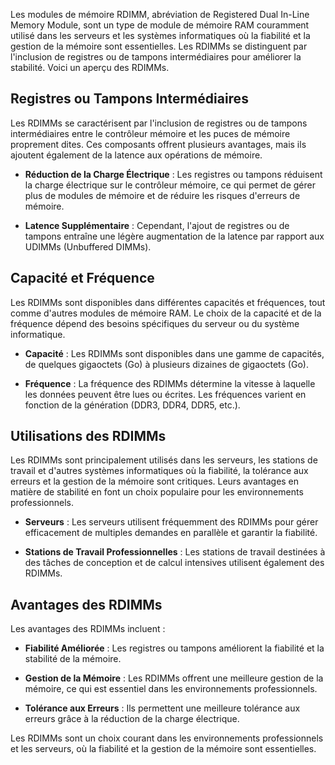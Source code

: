 
Les modules de mémoire RDIMM, abréviation de Registered Dual In-Line Memory Module, sont un type de module de mémoire RAM couramment utilisé dans les serveurs et les systèmes informatiques où la fiabilité et la gestion de la mémoire sont essentielles. Les RDIMMs se distinguent par l'inclusion de registres ou de tampons intermédiaires pour améliorer la stabilité. Voici un aperçu des RDIMMs.

## Registres ou Tampons Intermédiaires

Les RDIMMs se caractérisent par l'inclusion de registres ou de tampons intermédiaires entre le contrôleur mémoire et les puces de mémoire proprement dites. Ces composants offrent plusieurs avantages, mais ils ajoutent également de la latence aux opérations de mémoire.

- **Réduction de la Charge Électrique** : Les registres ou tampons réduisent la charge électrique sur le contrôleur mémoire, ce qui permet de gérer plus de modules de mémoire et de réduire les risques d'erreurs de mémoire.

- **Latence Supplémentaire** : Cependant, l'ajout de registres ou de tampons entraîne une légère augmentation de la latence par rapport aux UDIMMs (Unbuffered DIMMs).

## Capacité et Fréquence

Les RDIMMs sont disponibles dans différentes capacités et fréquences, tout comme d'autres modules de mémoire RAM. Le choix de la capacité et de la fréquence dépend des besoins spécifiques du serveur ou du système informatique.

- **Capacité** : Les RDIMMs sont disponibles dans une gamme de capacités, de quelques gigaoctets (Go) à plusieurs dizaines de gigaoctets (Go).

- **Fréquence** : La fréquence des RDIMMs détermine la vitesse à laquelle les données peuvent être lues ou écrites. Les fréquences varient en fonction de la génération (DDR3, DDR4, DDR5, etc.).

## Utilisations des RDIMMs

Les RDIMMs sont principalement utilisés dans les serveurs, les stations de travail et d'autres systèmes informatiques où la fiabilité, la tolérance aux erreurs et la gestion de la mémoire sont critiques. Leurs avantages en matière de stabilité en font un choix populaire pour les environnements professionnels.

- **Serveurs** : Les serveurs utilisent fréquemment des RDIMMs pour gérer efficacement de multiples demandes en parallèle et garantir la fiabilité.

- **Stations de Travail Professionnelles** : Les stations de travail destinées à des tâches de conception et de calcul intensives utilisent également des RDIMMs.

## Avantages des RDIMMs

Les avantages des RDIMMs incluent :

- **Fiabilité Améliorée** : Les registres ou tampons améliorent la fiabilité et la stabilité de la mémoire.

- **Gestion de la Mémoire** : Les RDIMMs offrent une meilleure gestion de la mémoire, ce qui est essentiel dans les environnements professionnels.

- **Tolérance aux Erreurs** : Ils permettent une meilleure tolérance aux erreurs grâce à la réduction de la charge électrique.

Les RDIMMs sont un choix courant dans les environnements professionnels et les serveurs, où la fiabilité et la gestion de la mémoire sont essentielles.

